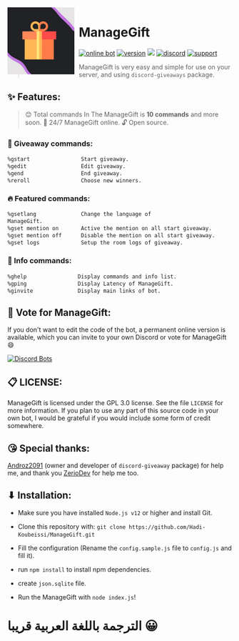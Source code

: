 <img width="150" height="150" style="float: left; margin: 0 10px 0 0;" alt="ManageGift" src="./assets/logo.png">  

# ManageGift

[![online bot](https://discordbots.org/api/widget/status/598564396691750933.png)](https://discordbots.org/bot/598564396691750933)
[![version](https://img.shields.io/github/package-json/v/Hadi-Koubeissi/id-code-?color=%23dd2349&style=for-the-badge)](https://github.com/Hadi-Koubeissi/ManageGift)
[![](https://img.shields.io/badge/discord.js-v12.2.0-blue.svg?logo=npm&style=for-the-badge)](https://github.com/discordjs)
[![discord](https://img.shields.io/discord/710852417100578849?color=blue&label=DISCORD&style=for-the-badge)](https://discord.gg/7XfV4Md)
[![support](https://img.shields.io/badge/SUPPORT-BY%20PAYPAL-orange?style=for-the-badge)](https://paypal.me/Hadikob)
> ManageGift is very easy and simple for use on your server, and using `discord-giveaways` package.

## ✨ Features:

> 😊 Total сommands In The ManageGift is **10 commands** and more soon.
> 🚀 24/7 ManageGift online.
> 🔓 Open source.

### 🎁 Giveaway commands:

```
%gstart                Start giveaway.
%gedit                 Edit giveaway.
%gend                  End giveaway.
%reroll                Choose new winners.
```


### 🔥 Featured commands:

```
%gsetlang              Сhange the language of
ManageGift.
%gset mention on       Active the mention on all start giveaway.
%gset mention off      Disable the mention on all start giveaway.
%gset logs             Setup the room logs of giveaway.
```


### 🌟 Info commands:

```
%ghelp                Display commands and info list.
%gping                Display Latency of ManageGift.
%ginvite              Display main links of bot.
```

## 📢 Vote for ManageGift:

If you don't want to edit the code of the bot, a permanent online version is available, which you can invite to your own Discord or vote for ManageGift 😄

[![Discord Bots](https://discordbots.org/api/widget/598564396691750933.svg)](https://discordbots.org/bot/598564396691750933)

## 📋 LICENSE:

ManageGift is licensed under the GPL 3.0 license. See the file `LICENSE` for more information. If you plan to use any part of this source code in your own bot, I would be grateful if you would include some form of credit somewhere.

## 😘 Special thanks:

[Androz2091](https://github.com/Androz2091/discord-giveaways) (owner and developer of `discord-giveaway` package) for help me, and thank you [ZerioDev](https://github.com/ZerioDev/GiveawayBot) for help me too.

## ⬇ Installation:

* Make sure you have installed `Node.js v12` or higher and install Git.

* Clone this repository with: `git clone https://github.com/Hadi-Koubeissi/ManageGift.git`

* Fill the configuration (Rename the `config.sample.js` file to `config.js` and fill it).

* run `npm install` to install npm dependencies.

* create `json.sqlite` file.

* Run the ManageGift with `node index.js`!


# الترجمة باللغة العربية قريبا 😀